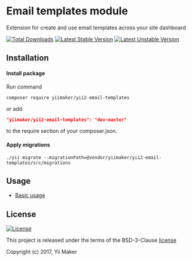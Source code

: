 Email templates module
======================
Extension for create and use email templates across your site dashboard

[![Total Downloads](https://poser.pugx.org/yiimaker/yii2-email-templates/downloads)](https://packagist.org/packages/yiimaker/yii2-email-templates)
[![Latest Stable Version](https://poser.pugx.org/yiimaker/yii2-email-templates/v/stable)](https://packagist.org/packages/yiimaker/yii2-email-templates)
[![Latest Unstable Version](https://poser.pugx.org/yiimaker/yii2-email-templates/v/unstable)](https://packagist.org/packages/yiimaker/yii2-email-templates)

Installation
------------
#### Install package
Run command
```
composer require yiimaker/yii2-email-templates
```
or add
```json
"yiimaker/yii2-email-templates": "dev-master"
```
to the require section of your composer.json.

#### Apply migrations
```
./yii migrate --migrationPath=@vendor/yiimaker/yii2-email-templates/src/migrations
```

Usage
-----
* [Basic usage](docs/en/basic-usage.md)

License
-------
[![License](https://poser.pugx.org/yiimaker/yii2-email-templates/license)](https://packagist.org/packages/yiimaker/yii2-email-templates)

This project is released under the terms of the BSD-3-Clause [license](LICENSE)

Copyright (c) 2017, Yii Maker
